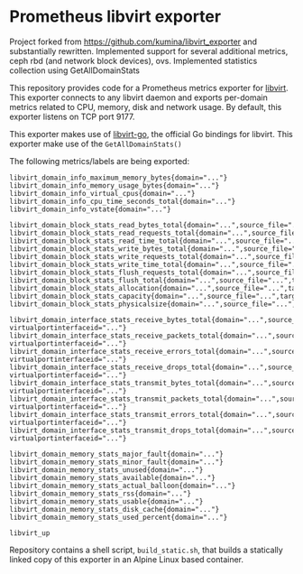 # Prometheus libvirt exporter
Project forked from https://github.com/kumina/libvirt_exporter and substantially rewritten.
Implemented support for several additional metrics, ceph rbd (and network block devices), ovs.
Implemented statistics collection using GetAllDomainStats

This repository provides code for a Prometheus metrics exporter
for [libvirt](https://libvirt.org/). This exporter connects to any
libvirt daemon and exports per-domain metrics related to CPU, memory,
disk and network usage. By default, this exporter listens on TCP port
9177.

This exporter makes use of
[libvirt-go](https://github.com/libvirt/libvirt-go), the official Go
bindings for libvirt. This exporter make use of the
`GetAllDomainStats()`

The following metrics/labels are being exported:

```
libvirt_domain_info_maximum_memory_bytes{domain="..."}
libvirt_domain_info_memory_usage_bytes{domain="..."}
libvirt_domain_info_virtual_cpus{domain="..."}
libvirt_domain_info_cpu_time_seconds_total{domain="..."}
libvirt_domain_info_vstate{domain="..."}

libvirt_domain_block_stats_read_bytes_total{domain="...",source_file="...",target_device="..."}
libvirt_domain_block_stats_read_requests_total{domain="...",source_file="...",target_device="..."}
libvirt_domain_block_stats_read_time_total{domain="...",source_file="...",target_device="..."}
libvirt_domain_block_stats_write_bytes_total{domain="...",source_file="...",target_device="..."}
libvirt_domain_block_stats_write_requests_total{domain="...",source_file="...",target_device="..."}
libvirt_domain_block_stats_write_time_total{domain="...",source_file="...",target_device="..."}
libvirt_domain_block_stats_flush_requests_total{domain="...",source_file="...",target_device="..."}
libvirt_domain_block_stats_flush_total{domain="...",source_file="...",target_device="..."}
libvirt_domain_block_stats_allocation{domain="...",source_file="...",target_device="..."}
libvirt_domain_block_stats_capacity{domain="...",source_file="...",target_device="..."}
libvirt_domain_block_stats_physicalsize{domain="...",source_file="...",target_device="..."}

libvirt_domain_interface_stats_receive_bytes_total{domain="...",source_bridge="...",target_device="...", virtualportinterfaceid="..."}
libvirt_domain_interface_stats_receive_packets_total{domain="...",source_bridge="...",target_device="...", virtualportinterfaceid="..."}
libvirt_domain_interface_stats_receive_errors_total{domain="...",source_bridge="...",target_device="...", virtualportinterfaceid="..."}
libvirt_domain_interface_stats_receive_drops_total{domain="...",source_bridge="...",target_device="...", virtualportinterfaceid="..."}
libvirt_domain_interface_stats_transmit_bytes_total{domain="...",source_bridge="...",target_device="...", virtualportinterfaceid="..."}
libvirt_domain_interface_stats_transmit_packets_total{domain="...",source_bridge="...",target_device="...", virtualportinterfaceid="..."}
libvirt_domain_interface_stats_transmit_errors_total{domain="...",source_bridge="...",target_device="...", virtualportinterfaceid="..."}
libvirt_domain_interface_stats_transmit_drops_total{domain="...",source_bridge="...",target_device="...", virtualportinterfaceid="..."}

libvirt_domain_memory_stats_major_fault{domain="..."}
libvirt_domain_memory_stats_minor_fault{domain="..."}
libvirt_domain_memory_stats_unused{domain="..."}
libvirt_domain_memory_stats_available{domain="..."}
libvirt_domain_memory_stats_actual_balloon{domain="..."}
libvirt_domain_memory_stats_rss{domain="..."}
libvirt_domain_memory_stats_usable{domain="..."}
libvirt_domain_memory_stats_disk_cache{domain="..."}
libvirt_domain_memory_stats_used_percent{domain="..."}

libvirt_up
```

Repository contains a shell script, `build_static.sh`, that builds a
statically linked copy of this exporter in an Alpine Linux based
container.
